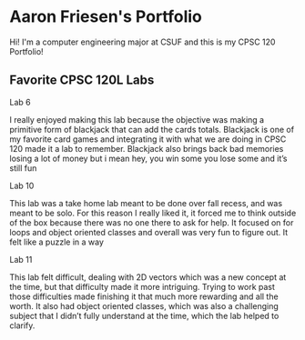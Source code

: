 
# Aaron Friesen's Portfolio

Hi! I'm a computer engineering major at CSUF and this is my CPSC 120 Portfolio!

## Favorite CPSC 120L Labs

Lab 6

I really enjoyed making this lab because the objective was making a primitive form of blackjack that can add the cards totals. Blackjack is one of my favorite card games and integrating it with what we are doing in CPSC 120 made it a lab to remember. Blackjack also brings back bad memories losing a lot of money but i mean hey, you win some you lose some and it’s still fun

Lab 10

This lab was a take home lab meant to be done over fall recess, and was meant to be solo. For this reason I really liked it, it forced me to think outside of the box because there was no one there to ask for help. It focused on for loops and object oriented classes and overall was very fun to figure out. It felt like a puzzle in a way

Lab 11

This lab felt difficult, dealing with 2D vectors which was a new concept at the time, but that difficulty made it more intriguing. Trying to work past those difficulties made finishing it that much more rewarding and all the worth. It also had object oriented classes, which was also a challenging subject that I didn’t fully understand at the time, which the lab helped to clarify.
